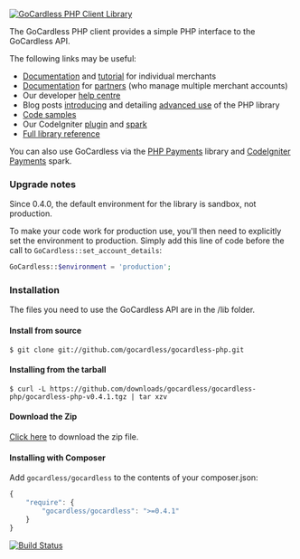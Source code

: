 [![GoCardless PHP Client Library](https://s3-eu-west-1.amazonaws.com/gocardless/images/client-lib-headers/php-lib-header.png)](https://gocardless.com/docs?language=php)

The GoCardless PHP client provides a simple PHP interface to the GoCardless
API.

The following links may be useful:

- [Documentation](https://gocardless.com/docs/php/merchant_client_guide) and [tutorial](https://gocardless.com/docs/php/merchant_tutorial_bill) for individual merchants
- [Documentation](https://gocardless.com/docs/php/partner_client_guide) for [partners](https://help.gocardless.com/what-is-the-partner-programme/) (who manage multiple merchant accounts)
- Our developer [help centre](https://help.gocardless.com/developer/)
- Blog posts [introducing](https://gocardless.com/blog/gocardless-php-library/) and detailing [advanced use](https://gocardless.com/blog/a-second-look-at-the-gocardless-php-library/) of the PHP library
- [Code samples](https://github.com/gocardless/gocardless-php/tree/master/examples)
- Our CodeIgniter [plugin](https://github.com/gocardless/codeigniter-gocardless) and [spark](http://getsparks.org/packages/GoCardless/versions/HEAD/show)
- [Full library reference](http://gocardless.github.com/gocardless-php/)

You can also use GoCardless via the [PHP Payments](https://github.com/calvinfroedge/PHP-Payments) library and [CodeIgniter Payments](http://getsparks.org/packages/codeigniter-payments/versions/HEAD/show) spark.

### Upgrade notes

Since 0.4.0, the default environment for the library is sandbox, not production.

To make your code work for production use, you'll then need to explicitly set the environment to production. Simply add this line of code before the call to `GoCardless::set_account_details`:

```php
GoCardless::$environment = 'production';
```

### Installation

The files you need to use the GoCardless API are in the /lib folder.

#### Install from source

```console
$ git clone git://github.com/gocardless/gocardless-php.git
```

#### Installing from the tarball

```console
$ curl -L https://github.com/downloads/gocardless/gocardless-php/gocardless-php-v0.4.1.tgz | tar xzv
```

#### Download the Zip

[Click here](https://github.com/gocardless/gocardless-php/zipball/v0.4.1)
to download the zip file.

#### Installing with Composer

Add `gocardless/gocardless` to the contents of your composer.json:

```javascript
{
    "require": {
        "gocardless/gocardless": ">=0.4.1"
    }
}
```

[![Build Status](https://secure.travis-ci.org/gocardless/gocardless-php.png?branch=master)](http://travis-ci.org/gocardless/gocardless-php)

